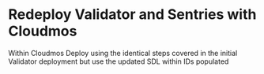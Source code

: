 # Redeploy Validator and Sentries with Cloudmos

Within Cloudmos Deploy using the identical steps covered in the initial Validator deployment but use the updated SDL within IDs populated
